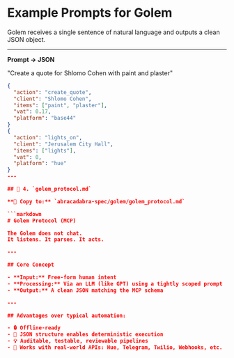 # Example Prompts for Golem

Golem receives a single sentence of natural language and outputs a clean JSON object.

---

**Prompt → JSON**

"Create a quote for Shlomo Cohen with paint and plaster"

```json
{
  "action": "create_quote",
  "client": "Shlomo Cohen",
  "items": ["paint", "plaster"],
  "vat": 0.17,
  "platform": "base44"
}
{
  "action": "lights_on",
  "client": "Jerusalem City Hall",
  "items": ["lights"],
  "vat": 0,
  "platform": "hue"
}
---

## 📜 4. `golem_protocol.md`

**📍 Copy to:** `abracadabra-spec/golem/golem_protocol.md`

```markdown
# Golem Protocol (MCP)

The Golem does not chat.  
It listens. It parses. It acts.

---

## Core Concept

- **Input:** Free-form human intent
- **Processing:** Via an LLM (like GPT) using a tightly scoped prompt
- **Output:** A clean JSON matching the MCP schema

---

## Advantages over typical automation:

- 🔒 Offline-ready
- 🧱 JSON structure enables deterministic execution
- 💡 Auditable, testable, reviewable pipelines
- 🤝 Works with real-world APIs: Hue, Telegram, Twilio, Webhooks, etc.
